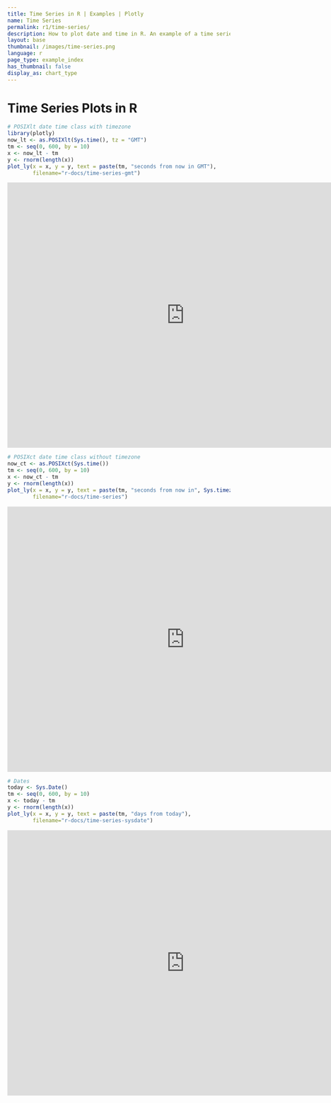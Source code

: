 ```yaml
---
title: Time Series in R | Examples | Plotly
name: Time Series
permalink: r1/time-series/
description: How to plot date and time in R. An example of a time series plot with the POSIXct and Sys.Date classes.
layout: base
thumbnail: /images/time-series.png
language: r
page_type: example_index
has_thumbnail: false
display_as: chart_type
---
```



# Time Series Plots in R


```r
# POSIXlt date time class with timezone
library(plotly)
now_lt <- as.POSIXlt(Sys.time(), tz = "GMT")
tm <- seq(0, 600, by = 10)
x <- now_lt - tm
y <- rnorm(length(x))
plot_ly(x = x, y = y, text = paste(tm, "seconds from now in GMT"),
        filename="r-docs/time-series-gmt")
```

<iframe height="600" id="igraph" scrolling="no" seamless="seamless" src="https://plot.ly/~RPlotBot/315" width="800" frameBorder="0"></iframe>

```r
# POSIXct date time class without timezone
now_ct <- as.POSIXct(Sys.time())
tm <- seq(0, 600, by = 10)
x <- now_ct - tm
y <- rnorm(length(x))
plot_ly(x = x, y = y, text = paste(tm, "seconds from now in", Sys.timezone()),
        filename="r-docs/time-series")
```

<iframe height="600" id="igraph" scrolling="no" seamless="seamless" src="https://plot.ly/~RPlotBot/317" width="800" frameBorder="0"></iframe>

```r
# Dates
today <- Sys.Date()
tm <- seq(0, 600, by = 10)
x <- today - tm
y <- rnorm(length(x))
plot_ly(x = x, y = y, text = paste(tm, "days from today"),
        filename="r-docs/time-series-sysdate")
```

<iframe height="600" id="igraph" scrolling="no" seamless="seamless" src="https://plot.ly/~RPlotBot/319" width="800" frameBorder="0"></iframe>
